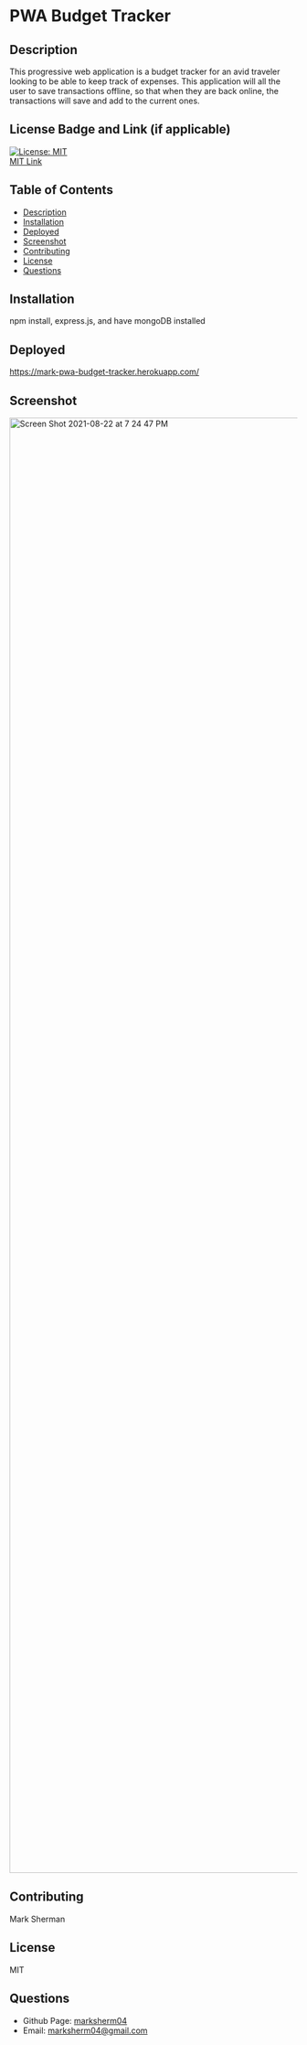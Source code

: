 # PWA Budget Tracker

## Description
This progressive web application is a budget tracker for an avid traveler looking to be able to keep track of expenses.  This application will all the user to save transactions offline, so that when they are back online, the transactions will save and add to the current ones.

## License Badge and Link (if applicable)
[![License: MIT](https://img.shields.io/badge/License-MIT-yellow.svg)](https://opensource.org/licenses/MIT) <br />
[MIT Link](https://opensource.org/licenses/MIT)

  ## Table of Contents
- [Description](#description)
- [Installation](#installation)
- [Deployed](#deployed)
- [Screenshot](#screenshot)
- [Contributing](#contributing)
- [License](#license)
- [Questions](#githubUser)

## Installation
npm install, express.js, and have mongoDB installed

## Deployed
https://mark-pwa-budget-tracker.herokuapp.com/

## Screenshot
<img width="2546" alt="Screen Shot 2021-08-22 at 7 24 47 PM" src="https://user-images.githubusercontent.com/81338255/130373304-787af1b5-e888-4d50-ad5c-3f43f161d6b4.png">

## Contributing
Mark Sherman

## License
MIT


## Questions
- Github Page: [marksherm04](https://github.com/marksherm04)
- Email: marksherm04@gmail.com


